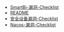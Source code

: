 - [SmartBi-漏洞-Checklist](SmartBi-漏洞-Checklist.md)
- [README](docs/Awesome-POC/CHECKLIST/README.md)
- [安全设备漏洞-Checklist](安全设备漏洞-Checklist.md)
- [Nacos-漏洞-Checklist](Nacos-漏洞-Checklist.md)